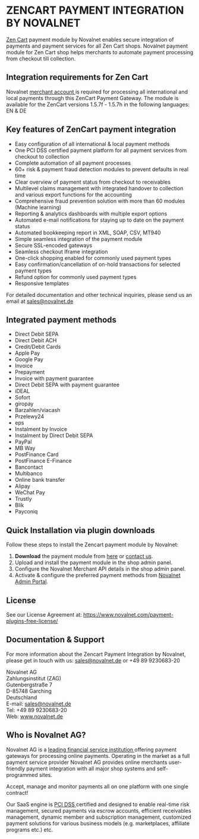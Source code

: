 # ZENCART PAYMENT INTEGRATION BY NOVALNET
<a href="https://www.novalnet.com/modul/zencart-payment-module">Zen Cart</a> payment module by Novalnet enables secure integration of payments and payment services for all Zen Cart shops. Novalnet payment module for Zen Cart shop helps merchants to automate payment processing from checkout till collection.

## Integration requirements for Zen Cart
Novalnet <a href="https://www.novalnet.de/"> merchant account </a> is required for processing all international and local payments through this ZenCart Payment Gateway. The module is available for the ZenCart versions 1.5.7f - 1.5.7h in the following languages: EN & DE

## Key features of ZenCart payment integration
- Easy configuration of all international & local payment methods
- One PCI DSS certified payment platform for all payment services from checkout to collection
- Complete automation of all payment processes
- 60+ risk & payment fraud detection modules to prevent defaults in real time 
- Clear overview of payment status from checkout to receivables
- Multilevel claims management with integrated handover to collection and various export functions for the accounting
- Comprehensive fraud prevention solution with more than 60 modules (Machine learning) 
- Reporting & analytics dashboards with multiple export options
- Automated e-mail notifications for staying up to date on the payment status
- Automated bookkeeping report in XML, SOAP, CSV, MT940
- Simple seamless integration of the payment module
- Secure SSL-encoded gateways
- Seamless checkout Iframe integration
- One-click shopping enabled for commonly used payment types
- Easy confirmation/cancellation of on-hold transactions for selected payment types
- Refund option for commonly used payment types
- Responsive templates	

For detailed documentation and other technical inquiries, please send us an email at <a href="mailto:sales@novalnet.de"> sales@novalnet.de </a>

## Integrated payment methods
- Direct Debit SEPA
- Direct Debit ACH
- Credit/Debit Cards 
- Apple Pay
- Google Pay
- Invoice 
- Prepayment
- Invoice with payment guarantee
- Direct Debit SEPA with payment guarantee
- iDEAL
- Sofort
- giropay
- Barzahlen/viacash
- Przelewy24
- eps
- Instalment by Invoice
- Instalment by Direct Debit SEPA
- PayPal
- MB Way
- PostFinance Card
- PostFinance E-Finance
- Bancontact
- Multibanco
- Online bank transfer
- Alipay
- WeChat Pay
- Trustly
- Blik
- Payconiq

## Quick Installation via plugin downloads
Follow these steps to install the Zencart payment module by Novalnet:
1. **Download** the payment module from <a href="https://www.zen-cart-pro.at/knowledgebase/novalnet-zahlungsmodul-fuer-zen-cart-1-5-7-deutsch"> here</a> or <a href="https://www.novalnet.de/kontakt/sales"> contact us</a>.
2. Upload and install the payment module in the shop admin panel.
3. Configure the Novalnet Merchant API details in the shop admin panel.
4. Activate & configure the preferred payment methods from <a href="https://admin.novalnet.de/"> Novalnet Admin Portal</a>.
   
## License  
See our License Agreement at: https://www.novalnet.com/payment-plugins-free-license/

## Documentation & Support
For more information about the Zencart Payment Integration by Novalnet, please get in touch with us: <a href="mailto:sales@novalnet.de"> sales@novalnet.de </a> or +49 89 9230683-20<br>

Novalnet AG<br>
Zahlungsinstitut (ZAG)<br>
Gutenbergstraße 7<br>
D-85748 Garching<br>
Deutschland<br>
E-mail: sales@novalnet.de<br>
Tel: +49 89 9230683-20<br>
Web: www.novalnet.de

## Who is Novalnet AG?
<p>Novalnet AG is a <a href="https://www.novalnet.de/zahlungsinstitut"> leading financial service institution </a> offering payment gateways for processing online payments. Operating in the market as a full payment service provider Novalnet AG provides online merchants user-friendly payment integration with all major shop systems and self-programmed sites.</p> 
<p>Accept, manage and monitor payments all on one platform with one single contract!</p>
<p>Our SaaS engine is <a href="https://www.novalnet.de/pci-dss-zertifizierung"> PCI DSS </a> certified and designed to enable real-time risk management, secured payments via escrow accounts, efficient receivables management, dynamic member and subscription management, customized payment solutions for various business models (e.g. marketplaces, affiliate programs etc.) etc.</p>
